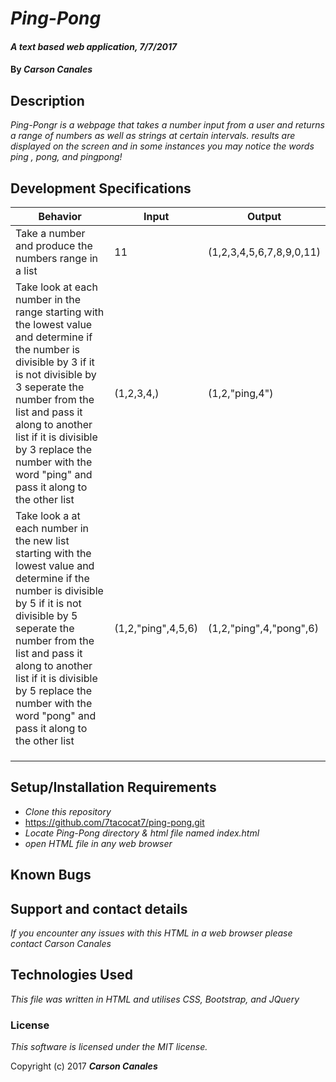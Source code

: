 # _Ping-Pong_

#### _A text based web application, 7/7/2017_

#### By _**Carson Canales**_

## Description

_Ping-Pongr is a  webpage that takes a number input from a user and returns a range of numbers as well as strings at certain intervals. results are displayed on the screen and in some instances you may notice  the words ping , pong, and pingpong!_

## Development Specifications


| Behavior      | Input         | Output        |
| ------------- | ------------- | ------------- |
|Take a number and produce the numbers range in a list|11|(1,2,3,4,5,6,7,8,9,0,11)|
|Take look at each number in the range starting with the lowest value and determine if the number is divisible by 3 if it is not divisible by 3 seperate the number from the list and pass it along to another list if it is divisible by 3 replace the number with the word "ping" and pass it along to the other list | (1,2,3,4,) |  (1,2,"ping,4")             |
|Take look a at each number in the new list starting with the lowest value and determine if the number is divisible by 5 if it is not divisible by 5 seperate the number from the list and pass it along to another list if it is divisible by 5 replace the number with the word "pong" and pass it along to the other list|   (1,2,"ping",4,5,6)|(1,2,"ping",4,"pong",6)|
|               |               |               |
|               |               |               |
|               |               |               |


## Setup/Installation Requirements

* _Clone this repository_
* https://github.com/7tacocat7/ping-pong.git
* _Locate Ping-Pong directory & html file named index.html_
* _open HTML file in any web browser_


## Known Bugs



## Support and contact details

_If you encounter any issues with this HTML in a web browser please contact Carson Canales_

## Technologies Used

_This file was written in HTML and utilises CSS, Bootstrap, and JQuery_

### License

*This software is licensed under the MIT license.*

Copyright (c) 2017 **_Carson Canales_**
